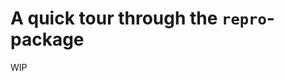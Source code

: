 
<!-- README.md is generated from README.Rmd. Please edit that file -->

# A quick tour through the `repro`-package

WIP
